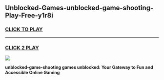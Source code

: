 
## Unblocked-Games-unblocked-game-shooting-Play-Free-y1r8i
<h3>
<a href="https://premium76.site?title=unblocked-game-shooting&ref=20M">CLICK TO PLAY</a></h3>
<hr>

<h3>
<a href="https://premium76.site?title=unblocked-game-shooting&ref=20M">CLICK 2 PLAY</a>
  
</h3>

<a href="https://premium76.site?title=unblocked-game-shooting&ref=19M"><img src="https://clearcache.store/games.png"></a>


**unblocked-game-shooting games unblocked: Your Gateway to Fun and Accessible Online Gaming**
